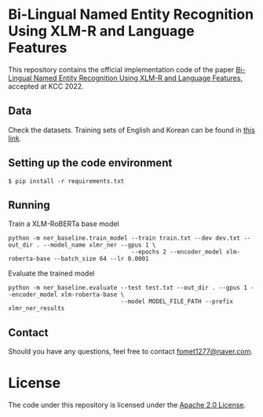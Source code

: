 # Bi-Lingual Named Entity Recognition Using XLM-R and Language Features
This repository contains the official implementation code of the paper [Bi-Lingual Named Entity Recognition Using XLM-R and Language Features](https://www.dbpia.co.kr/journal/articleDetail?nodeId=NODE11113333), accepted at KCC 2022.

## Data  
Check the datasets. Training sets of English and Korean can be found in [this link](https://aclanthology.org/2022.semeval-1.196.pdf).

## Setting up the code environment
```
$ pip install -r requirements.txt
```
## Running
Train a XLM-RoBERTa base model

```
python -m ner_baseline.train_model --train train.txt --dev dev.txt --out_dir . --model_name xlmr_ner --gpus 1 \
                                   --epochs 2 --encoder_model xlm-roberta-base --batch_size 64 --lr 0.0001
```
Evaluate the trained model
```
python -m ner_baseline.evaluate --test test.txt --out_dir . --gpus 1 --encoder_model xlm-roberta-base \
                                --model MODEL_FILE_PATH --prefix xlmr_ner_results

```

## Contact
Should you have any questions, feel free to contact [fomet1277@naver.com](fomet1277@naver.com).

# License 
The code under this repository is licensed under the [Apache 2.0 License](https://github.com/amzn/multiconer-baseline/blob/main/LICENSE).
